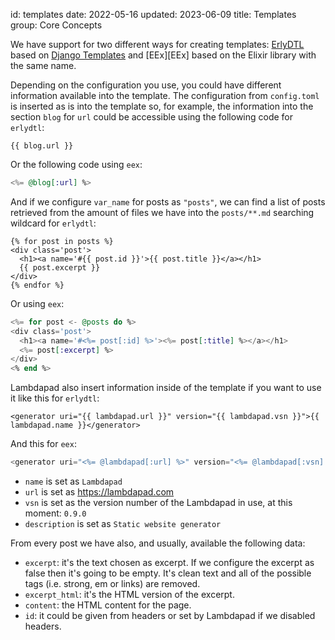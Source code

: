 id: templates
date: 2022-05-16
updated: 2023-06-09
title: Templates
group: Core Concepts

[ED]: https://github.com/erlydtl/erlydtl
[DT]: https://docs.djangoproject.com/en/3.1/topics/templates

We have support for two different ways for creating templates: [ErlyDTL][ED] based on [Django Templates][DT] and [EEx][EEx] based on the Elixir library with the same name.

Depending on the configuration you use, you could have different information available into the template. The configuration from `config.toml` is inserted as is into the template so, for example, the information into the section `blog` for `url` could be accessible using the following code for `erlydtl`:

```django
{{ blog.url }}
```

Or the following code using `eex`:

```elixir
<%= @blog[:url] %>
```

And if we configure `var_name` for posts as `"posts"`, we can find a list of posts retrieved from the amount of files we have into the `posts/**.md` searching wildcard for `erlydtl`:

```django
{% for post in posts %}
<div class='post'>
  <h1><a name='#{{ post.id }}'>{{ post.title }}</a></h1>
  {{ post.excerpt }}
</div>
{% endfor %}
```

Or using `eex`:

```elixir
<%= for post <- @posts do %>
<div class='post'>
  <h1><a name='#<%= post[:id] %>'><%= post[:title] %></a></h1>
  <%= post[:excerpt] %>
</div>
<% end %>
```

Lambdapad also insert information inside of the template if you want to use it like this for `erlydtl`:

```django
<generator uri="{{ lambdapad.url }}" version="{{ lambdapad.vsn }}">{{ lambdapad.name }}</generator>
```

And this for `eex`:

```elixir
<generator uri="<%= @lambdapad[:url] %>" version="<%= @lambdapad[:vsn] %>"><%= @lambdapad[:name] %></generator>
```

- `name` is set as `Lambdapad`
- `url` is set as https://lambdapad.com
- `vsn` is set as the version number of the Lambdapad in use, at this moment: `0.9.0`
- `description` is set as `Static website generator`

From every post we have also, and usually, available the following data:

- `excerpt`: it's the text chosen as excerpt. If we configure the excerpt as false then it's going to be empty. It's clean text and all of the possible tags (i.e. strong, em or links) are removed.
- `excerpt_html`: it's the HTML version of the excerpt.
- `content`: the HTML content for the page.
- `id`: it could be given from headers or set by Lambdapad if we disabled headers.
